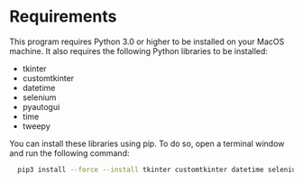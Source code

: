 # Requirements

This program requires Python 3.0 or higher to be installed on your MacOS machine. It also requires the following Python libraries to be installed:

- tkinter
- customtkinter
- datetime
- selenium
- pyautogui
- time
- tweepy

You can install these libraries using pip. To do so, open a terminal window and run the following command:

```bash
  pip3 install --force --install tkinter customtkinter datetime selenium pyautogui time tweepy
```
